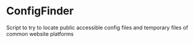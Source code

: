 ConfigFinder
============

Script to try to locate public accessible config files and temporary files of common website platforms
